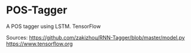 # POS-Tagger
A POS tagger using LSTM. TensorFlow 


Sources: 
https://github.com/zakizhou/RNN-Tagger/blob/master/model.py
https://www.tensorflow.org
